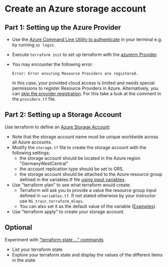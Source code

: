 Create an Azure storage account
===============================

## Part 1: Setting up the Azure Provider
- Use the [Azure Command Line Utility to authenticate](https://learn.microsoft.com/en-us/cli/azure/authenticate-azure-cli) in your terminal e.g. by running `az login`.

- Execute `terraform init` to set up terraform with the [azurerm Provider](https://registry.terraform.io/providers/hashicorp/azurerm/latest/docs).
- You may encounter the following error:
  ```
  Error: Error ensuring Resource Providers are registered.
  ```
  In this case, your provided cloud access is limited and needs special permissions to register Resource Providers in Azure.
  Alternatively, you can [skip the provider registration](https://registry.terraform.io/providers/hashicorp/azurerm/latest/docs#skip_provider_registration ).
  For this take a look at the comment in the `providers.tf` file.


## Part 2: Setting up a Storage Account

Use terraform to define an [Azure Storage Account](https://registry.terraform.io/providers/hashicorp/azurerm/latest/docs/resources/storage_account):
- Note that the storage account name must be unique worldwide across all Azure accounts.
- Modify the `storage.tf` file to create the storage account with the following settings:
    - the storage account should be located in the Azure region "GermanyWestCentral"
    - the account replication type should be set to GRS.
    - the storage account should be attached to the Azure resource group defined in the variables.tf file [using input variables](https://developer.hashicorp.com/terraform/language/values/variables#using-input-variable-values).
- Use "terraform plan" to see what terraform would create.
  - Terraform will ask you to provide a value the resource group input defined in `variables.tf`. 
  If not stated otherwise by your instructor use `RG_train_terraform_mlops`. 
  - You can also set it as the default value of the variable ([Examples](https://developer.hashicorp.com/terraform/language/values/variables#declaring-an-input-variable)).
- Use "terraform apply" to create your storage account.

## Optional

Experiment with ["terraform state ..." commands](https://developer.hashicorp.com/terraform/cli/commands/state)
  - List your terraform state
  - Explore your terraform state and display the values of the different items in the state
